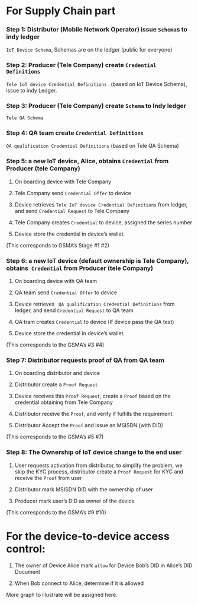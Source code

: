 
# For Supply Chain part


### Step 1: Distributor (Mobile Network Operator) issue `Schema`s to indy ledger
`IoT Device Schema`, Schemas are on the ledger (public for everyone)

### Step 2: Producer (Tele Company) create `Credential Definitions`
`Tele IoT device Credential Definitions ` (based on IoT Device Schema), issue to indy Ledger.

### Step 3: Producer (Tele Company) create `Schema` to Indy ledger
`Tele QA Schema`

### Step 4: QA team create `Credential Definitions` 
`QA qualification Credential Definitions` (based on Tele QA Schema)

### Step 5: a new IoT device, Alice, obtains `Credential` from Producer (tele Company)
1.	On boarding device with Tele Company

2.	Tele Company send `Credential Offer` to device

3.	Device retrieves `Tele IoT device Credential Definitions` from ledger, and send `Credential Request` to Tele Company

4.	Tele Company creates `Credential` to device, assigned the series number

5.	Device store the credential in device’s wallet.

(This corresponds to GSMA’s Stage #1 #2)

### Step 6: a new IoT device (default ownership is Tele Company), obtains` Credential` from Producer (tele Company)

1.	On boarding device with QA team

2.	QA team send `Credential Offer` to device

3.	Device retrieves ` QA qualification Credential Definitions` from ledger, and send `Credential Request` to QA team

4.	QA tram creates `Credential` to device (If device pass the QA test)

5.	Device store the credential in device’s wallet.

(This corresponds to the GSMA’s #3 #4)

### Step 7: Distributor requests proof of QA from QA team
1.	On boarding distributor and device

2.	Distributor create a `Proof Request`

3.	Device receives this `Proof Request`, create a `Proof` based on the credential obtaining from Tele Company 

4.	Distributor receive the `Proof`, and verify if fulfills the requirement.

5.	Distributor Accept the `Proof` and issue an MSISDN (with DID)

(This corresponds to the GSMA’s #5 #7)

### Step 8: The Ownership of IoT device change to the end user

1.	User requests activation from distributor, to simplify the problem, we skip the KYC process, distributor create a `Proof Request` for KYC and receive the `Proof` from user

2.	Distributor mark MSISDN DID with the ownership of user

3.	Producer mark user’s DID as owner of the device

 (This corresponds to the GSMA’s #9 #10)

# For the device-to-device access control:
1.	The owner of Device Alice mark `allow` for Device Bob’s DID in Alice’s DID Document

2.	When Bob connect to Alice, determine if it is allowed


More graph to illustrate will be assigned here.
